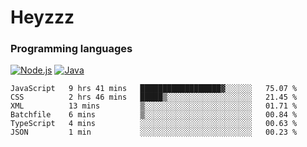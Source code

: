 # Heyzzz  

### Programming languages  

[![Node.js](https://img.shields.io/badge/-Node.js-262626?style=for-the-badge)](https://nodejs.org)
[![Java](https://img.shields.io/badge/-Java-262626?style=for-the-badge)](https://java.com)

<!--START_SECTION:waka-->

```text
JavaScript   9 hrs 41 mins   ██████████████████▓░░░░░░   75.07 %
CSS          2 hrs 46 mins   █████▒░░░░░░░░░░░░░░░░░░░   21.45 %
XML          13 mins         ▒░░░░░░░░░░░░░░░░░░░░░░░░   01.71 %
Batchfile    6 mins          ▒░░░░░░░░░░░░░░░░░░░░░░░░   00.84 %
TypeScript   4 mins          ░░░░░░░░░░░░░░░░░░░░░░░░░   00.63 %
JSON         1 min           ░░░░░░░░░░░░░░░░░░░░░░░░░   00.23 %
```

<!--END_SECTION:waka-->
